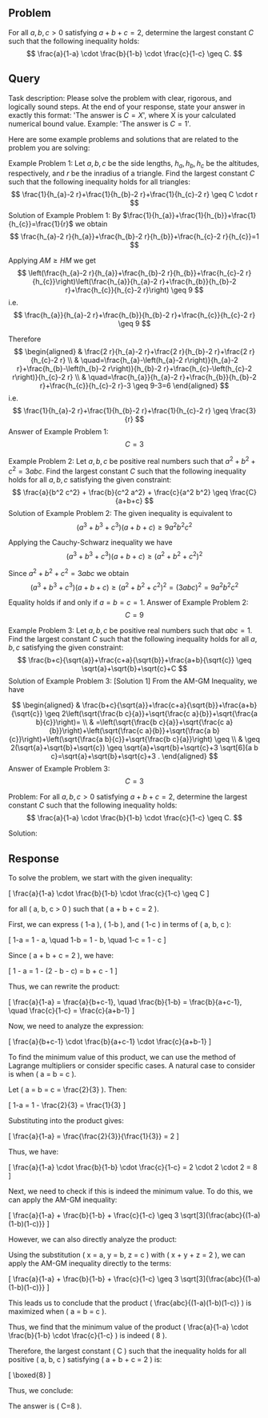 ## Problem

For all $a, b, c > 0$ satisfying $a+b+c=2$, determine the largest constant $C$ such that the following inequality holds:
$$
\frac{a}{1-a} \cdot \frac{b}{1-b} \cdot \frac{c}{1-c} \geq C.
$$

## Query

Task description: Please solve the problem with clear, rigorous, and logically sound steps. At the end of your response, state your answer in exactly this format: 'The answer is $C=X$', where X is your calculated numerical bound value. Example: 'The answer is $C=1$'.

Here are some example problems and solutions that are related to the problem you are solving:

Example Problem 1: Let $a, b, c$ be the side lengths, $h_{a}, h_{b}, h_{c}$ be the altitudes, respectively, and $r$ be the inradius of a triangle. Find the largest constant $C$ such that the following inequality holds for all triangles:
$$
\frac{1}{h_{a}-2 r}+\frac{1}{h_{b}-2 r}+\frac{1}{h_{c}-2 r} \geq C \cdot r
$$
Solution of Example Problem 1: By $\frac{1}{h_{a}}+\frac{1}{h_{b}}+\frac{1}{h_{c}}=\frac{1}{r}$ we obtain
$$
\frac{h_{a}-2 r}{h_{a}}+\frac{h_{b}-2 r}{h_{b}}+\frac{h_{c}-2 r}{h_{c}}=1
$$

Applying $A M \geq H M$ we get
$$
\left(\frac{h_{a}-2 r}{h_{a}}+\frac{h_{b}-2 r}{h_{b}}+\frac{h_{c}-2 r}{h_{c}}\right)\left(\frac{h_{a}}{h_{a}-2 r}+\frac{h_{b}}{h_{b}-2 r}+\frac{h_{c}}{h_{c}-2 r}\right) \geq 9
$$
i.e.
$$
\frac{h_{a}}{h_{a}-2 r}+\frac{h_{b}}{h_{b}-2 r}+\frac{h_{c}}{h_{c}-2 r} \geq 9
$$

Therefore
$$
\begin{aligned}
& \frac{2 r}{h_{a}-2 r}+\frac{2 r}{h_{b}-2 r}+\frac{2 r}{h_{c}-2 r} \\
& \quad=\frac{h_{a}-\left(h_{a}-2 r\right)}{h_{a}-2 r}+\frac{h_{b}-\left(h_{b}-2 r\right)}{h_{b}-2 r}+\frac{h_{c}-\left(h_{c}-2 r\right)}{h_{c}-2 r} \\
& \quad=\frac{h_{a}}{h_{a}-2 r}+\frac{h_{b}}{h_{b}-2 r}+\frac{h_{c}}{h_{c}-2 r}-3 \geq 9-3=6
\end{aligned}
$$
i.e.
$$
\frac{1}{h_{a}-2 r}+\frac{1}{h_{b}-2 r}+\frac{1}{h_{c}-2 r} \geq \frac{3}{r}
$$
Answer of Example Problem 1: $$C = 3$$

Example Problem 2: Let $a, b, c$ be positive real numbers such that $a^2 + b^2 + c^2 = 3abc$. Find the largest constant $C$ such that the following inequality holds for all $a, b, c$ satisfying the given constraint:
$$
\frac{a}{b^2 c^2} + \frac{b}{c^2 a^2} + \frac{c}{a^2 b^2} \geq \frac{C}{a+b+c}
$$
Solution of Example Problem 2: The given inequality is equivalent to
$$
\left(a^{3}+b^{3}+c^{3}\right)(a+b+c) \geq 9 a^{2} b^{2} c^{2}
$$

Applying the Cauchy-Schwarz inequality we have
$$
\left(a^{3}+b^{3}+c^{3}\right)(a+b+c) \geq\left(a^{2}+b^{2}+c^{2}\right)^{2}
$$

Since $a^{2}+b^{2}+c^{2}=3 a b c$ we obtain
$$
\left(a^{3}+b^{3}+c^{3}\right)(a+b+c) \geq\left(a^{2}+b^{2}+c^{2}\right)^{2}=(3 a b c)^{2}=9 a^{2} b^{2} c^{2}
$$

Equality holds if and only if $a=b=c=1$.
Answer of Example Problem 2: $$C = 9$$

Example Problem 3: Let $a, b, c$ be positive real numbers such that $a b c = 1$. Find the largest constant $C$ such that the following inequality holds for all $a, b, c$ satisfying the given constraint:
$$
\frac{b+c}{\sqrt{a}}+\frac{c+a}{\sqrt{b}}+\frac{a+b}{\sqrt{c}} \geq \sqrt{a}+\sqrt{b}+\sqrt{c}+C
$$
Solution of Example Problem 3: [Solution 1]
From the AM-GM Inequality, we have

$$
\begin{aligned}
& \frac{b+c}{\sqrt{a}}+\frac{c+a}{\sqrt{b}}+\frac{a+b}{\sqrt{c}} \geq 2\left(\sqrt{\frac{b c}{a}}+\sqrt{\frac{c a}{b}}+\sqrt{\frac{a b}{c}}\right)= \\
& =\left(\sqrt{\frac{b c}{a}}+\sqrt{\frac{c a}{b}}\right)+\left(\sqrt{\frac{c a}{b}}+\sqrt{\frac{a b}{c}}\right)+\left(\sqrt{\frac{a b}{c}}+\sqrt{\frac{b c}{a}}\right) \geq \\
& \geq 2(\sqrt{a}+\sqrt{b}+\sqrt{c}) \geq \sqrt{a}+\sqrt{b}+\sqrt{c}+3 \sqrt[6]{a b c}=\sqrt{a}+\sqrt{b}+\sqrt{c}+3 .
\end{aligned}
$$
Answer of Example Problem 3: $$C = 3$$


Problem: For all $a, b, c > 0$ satisfying $a+b+c=2$, determine the largest constant $C$ such that the following inequality holds:
$$
\frac{a}{1-a} \cdot \frac{b}{1-b} \cdot \frac{c}{1-c} \geq C.
$$

Solution:

## Response

To solve the problem, we start with the given inequality:

\[
\frac{a}{1-a} \cdot \frac{b}{1-b} \cdot \frac{c}{1-c} \geq C
\]

for all \( a, b, c > 0 \) such that \( a + b + c = 2 \).

First, we can express \( 1-a \), \( 1-b \), and \( 1-c \) in terms of \( a, b, c \):

\[
1-a = 1 - a, \quad 1-b = 1 - b, \quad 1-c = 1 - c
\]

Since \( a + b + c = 2 \), we have:

\[
1 - a = 1 - (2 - b - c) = b + c - 1
\]

Thus, we can rewrite the product:

\[
\frac{a}{1-a} = \frac{a}{b+c-1}, \quad \frac{b}{1-b} = \frac{b}{a+c-1}, \quad \frac{c}{1-c} = \frac{c}{a+b-1}
\]

Now, we need to analyze the expression:

\[
\frac{a}{b+c-1} \cdot \frac{b}{a+c-1} \cdot \frac{c}{a+b-1}
\]

To find the minimum value of this product, we can use the method of Lagrange multipliers or consider specific cases. A natural case to consider is when \( a = b = c \). 

Let \( a = b = c = \frac{2}{3} \). Then:

\[
1-a = 1 - \frac{2}{3} = \frac{1}{3}
\]

Substituting into the product gives:

\[
\frac{a}{1-a} = \frac{\frac{2}{3}}{\frac{1}{3}} = 2
\]

Thus, we have:

\[
\frac{a}{1-a} \cdot \frac{b}{1-b} \cdot \frac{c}{1-c} = 2 \cdot 2 \cdot 2 = 8
\]

Next, we need to check if this is indeed the minimum value. To do this, we can apply the AM-GM inequality:

\[
\frac{a}{1-a} + \frac{b}{1-b} + \frac{c}{1-c} \geq 3 \sqrt[3]{\frac{abc}{(1-a)(1-b)(1-c)}}
\]

However, we can also directly analyze the product:

Using the substitution \( x = a, y = b, z = c \) with \( x + y + z = 2 \), we can apply the AM-GM inequality directly to the terms:

\[
\frac{a}{1-a} + \frac{b}{1-b} + \frac{c}{1-c} \geq 3 \sqrt[3]{\frac{abc}{(1-a)(1-b)(1-c)}}
\]

This leads us to conclude that the product \( \frac{abc}{(1-a)(1-b)(1-c)} \) is maximized when \( a = b = c \).

Thus, we find that the minimum value of the product \( \frac{a}{1-a} \cdot \frac{b}{1-b} \cdot \frac{c}{1-c} \) is indeed \( 8 \).

Therefore, the largest constant \( C \) such that the inequality holds for all positive \( a, b, c \) satisfying \( a + b + c = 2 \) is:

\[
\boxed{8}
\]

Thus, we conclude:

The answer is \( C=8 \).